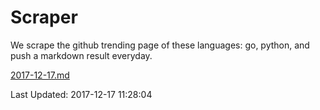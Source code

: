 # Scraper

We scrape the github trending page of these languages: go, python, and push a markdown result everyday.

[2017-12-17.md](https://github.com/borays/Scraper/blob/master/2017-12-17.md)

Last Updated: 2017-12-17 11:28:04